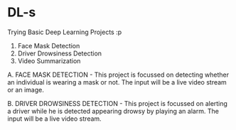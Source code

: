 # DL-s
Trying Basic Deep Learning Projects :p

1. Face Mask Detection
2. Driver Drowsiness Detection
3. Video Summarization

A. FACE MASK DETECTION - 
This project is focussed on detecting whether an individual is wearing a mask or not.
The input will be a live video stream or an image.

B. DRIVER DROWSINESS DETECTION -
This project is focussed on alerting a driver while he is detected appearing drowsy by playing an alarm.
The input will be a live video stream.

